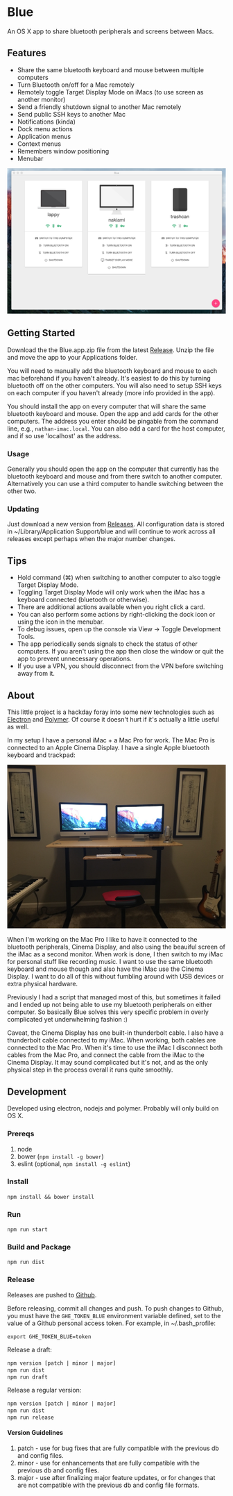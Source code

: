 Blue
====

An OS X app to share bluetooth peripherals and screens between Macs.

Features
--------

- Share the same bluetooth keyboard and mouse between multiple computers
- Turn Bluetooth on/off for a Mac remotely
- Remotely toggle Target Display Mode on iMacs (to use screen as another monitor)
- Send a friendly shutdown signal to another Mac remotely
- Send public SSH keys to another Mac
- Notifications (kinda)
- Dock menu actions
- Application menus
- Context menus
- Remembers window positioning
- Menubar

![Screenshot of the app](/resources/app.png?raw=true "The App")

Getting Started
---------------

Download the the Blue.app.zip file from the latest [Release](https://git.soma.salesforce.com/nmcwilliams/blue/releases). Unzip the file and move the app to your Applications folder.

You will need to manually add the bluetooth keyboard and mouse to each mac beforehand if you haven't already. It's easiest to do this by turning bluetooth off on the other computers. You will also need to setup SSH keys on each computer if you haven't already (more info provided in the app).

You should install the app on every computer that will share the same bluetooth keyboard and mouse. Open the app and add cards for the other computers. The address you enter should be pingable from the command line, e.g., `nathan-imac.local`. You can also add a card for the host computer, and if so use 'localhost' as the address.

### Usage

Generally you should open the app on the computer that currently has the bluetooth keyboard and mouse and from there switch to another computer. Alternatively you can use a third computer to handle switching between the other two.

### Updating

Just download a new version from [Releases](https://git.soma.salesforce.com/nmcwilliams/blue/releases). All configuration data is stored in ~/Library/Application Support/blue and will continue to work across all releases except perhaps when the major number changes.

Tips
----

- Hold command (⌘) when switching to another computer to also toggle Target Display Mode.
- Toggling Target Display Mode will only work when the iMac has a keyboard connected (bluetooth or otherwise).
- There are additional actions available when you right click a card.
- You can also perform some actions by right-clicking the dock icon or using the icon in the menubar.
- To debug issues, open up the console via View -> Toggle Development Tools.
- The app periodically sends signals to check the status of other computers. If you aren't using the app then close the window or quit the app to prevent unnecessary operations.
- If you use a VPN, you should disconnect from the VPN before switching away from it.

About
-----

This little project is a hackday foray into some new technologies such as [Electron](http://electron.atom.io/) and [Polymer](https://www.polymer-project.org). Of course it doesn't hurt if it's actually a little useful as well.

In my setup I have a personal iMac + a Mac Pro for work. The Mac Pro is connected to an Apple Cinema Display. I have a single Apple bluetooth keyboard and trackpad:

![My office](/resources/office.jpg?raw=true "My Setup")

When I'm working on the Mac Pro I like to have it connected to the bluetooth peripherals, Cinema Display, and also using the beauiful screen of the iMac as a second monitor. When work is done, I then switch to my iMac for personal stuff like recording music. I want to use the same bluetooth keyboard and mouse though and also have the iMac use the Cinema Display. I want to do all of this without fumbling around with USB devices or extra physical hardware.

Previously I had a script that managed most of this, but sometimes it failed and I ended up not being able to use my bluetooth peripherals on either computer. So basically Blue solves this very specific problem in overly complicated yet underwhelming fashion :)

Caveat, the Cinema Display has one built-in thunderbolt cable. I also have a thunderbolt cable connected to my iMac. When working, both cables are connected to the Mac Pro. When it's time to use the iMac I disconnect both cables from the Mac Pro, and connect the cable from the iMac to the Cinema Display. It may sound complicated but it's not, and as the only physical step in the process overall it runs quite smoothly.  

Development
-----------

Developed using electron, nodejs and polymer. Probably will only build on OS X.

### Prereqs

1. node
2. bower (`npm install -g bower`)
3. eslint (optional, `npm install -g eslint`)

### Install

    npm install && bower install

### Run

    npm run start

### Build and Package

    npm run dist

### Release

Releases are pushed to [Github](https://git.soma.salesforce.com/nmcwilliams/blue/releases).

Before releasing, commit all changes and push. To push changes to Github, you must have the `GHE_TOKEN_BLUE` environment variable defined, set to the value of a Github personal access token. For example, in ~/.bash_profile:

    export GHE_TOKEN_BLUE=token

Release a draft:

    npm version [patch | minor | major]
    npm run dist
    npm run draft

Release a regular version:

    npm version [patch | minor | major]
    npm run dist
    npm run release

#### Version Guidelines

1. patch - use for bug fixes that are fully compatible with the previous db and config files.
2. minor - use for enhancements that are fully compatible with the previous db and config files.
3. major - use after finalizing major feature updates, or for changes that are not compatible with the previous db and config file formats.
